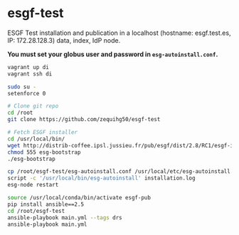 # esgf-test
ESGF Test installation and publication in a localhost (hostname: esgf.test.es, IP: 172.28.128.3) data, index, IdP node.

**You must set your globus user and password in `esg-autoinstall.conf`.**

```bash
vagrant up di
vagrant ssh di

sudo su -
setenforce 0

# Clone git repo
cd /root
git clone https://github.com/zequihg50/esgf-test

# Fetch ESGF installer
cd /usr/local/bin/
wget http://distrib-coffee.ipsl.jussieu.fr/pub/esgf/dist/2.8/RC1/esgf-installer/esg-bootstrap
chmod 555 esg-bootstrap
./esg-bootstrap

cp /root/esgf-test/esg-autoinstall.conf /usr/local/etc/esg-autoinstall.conf
script -c '/usr/local/bin/esg-autoinstall' installation.log
esg-node restart

source /usr/local/conda/bin/activate esgf-pub
pip install ansible==2.5
cd /root/esgf-test
ansible-playbook main.yml --tags drs
ansible-playbook main.yml
```

